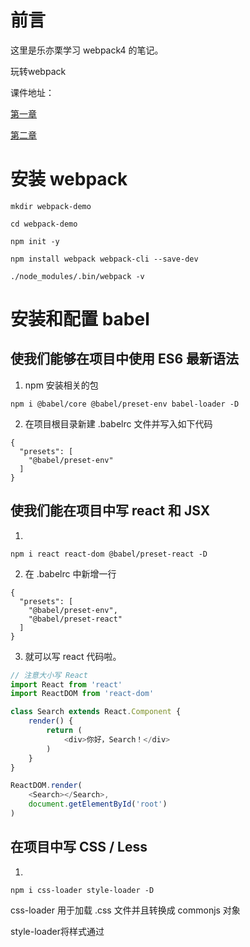 # 前言

这里是乐亦栗学习 webpack4 的笔记。

玩转webpack

课件地址：

[第一章](https://github.com/geektime-geekbang/geektime-webpack-course/blob/master/ppt/%E3%80%8A%E7%8E%A9%E8%BD%ACwebpack%E3%80%8B%20%E7%AC%AC%E4%B8%80%E7%AB%A0.pdf)

[第二章](https://github.com/geektime-geekbang/geektime-webpack-course/blob/master/ppt/%E3%80%8A%E7%8E%A9%E8%BD%ACwebpack%E3%80%8B%20%E7%AC%AC%E4%BA%8C%E7%AB%A0.pdf)

# 安装 webpack

```
mkdir webpack-demo

cd webpack-demo

npm init -y

npm install webpack webpack-cli --save-dev

./node_modules/.bin/webpack -v
```

# 安装和配置 babel

## 使我们能够在项目中使用 ES6 最新语法

1. npm 安装相关的包
```
npm i @babel/core @babel/preset-env babel-loader -D
```

2. 在项目根目录新建 .babelrc 文件并写入如下代码

```
{
  "presets": [
    "@babel/preset-env"
  ]
}
```

## 使我们能在项目中写 react 和 JSX

1. 

```
npm i react react-dom @babel/preset-react -D
```

2. 在 .babelrc 中新增一行

```
{
  "presets": [
    "@babel/preset-env",
    "@babel/preset-react"
  ]
}
```

3. 就可以写 react 代码啦。

```js
// 注意大小写 React
import React from 'react'
import ReactDOM from 'react-dom'

class Search extends React.Component {
    render() {
        return (
            <div>你好，Search！</div>
        )
    }
}

ReactDOM.render(
    <Search></Search>,
    document.getElementById('root')
)
```

## 在项目中写 CSS / Less

1. 

```
npm i css-loader style-loader -D
```

css-loader 用于加载 .css 文件并且转换成 commonjs 对象

style-loader将样式通过 <style> 标签插入到 head 中

2. 在 webpack.config.js 中做配置

```js
'use strict'

const path = require('path')

module.exports = {
    entry: {
        index: './src/index.js',
        search: './src/search.js'
    },
    output: {
        path: path.join(__dirname, 'dist'),
        filename: '[name].js'
    },
    module: {
        rules: [
            {test: /.js$/, use: 'babel-loader' },
            {
                test: /.css$/,
                use: ['style-loader', 'css-loader']
                // 这里的处理顺序使从右到左依次处理
            }
        ]
    },
    mode: 'production'
}
```

3. 然后就可以写 CSS 了

```js
import React from 'react'
import ReactDOM from 'react-dom'
// 引入新建的 css 文件
import './search.css'

class Search extends React.Component {
    render() {
        return (
            // JSX 中写类名应该用 className
            <div className="search-text">你好，Search！</div>
        )
    }
}

ReactDOM.render(
    <Search></Search>,
    document.getElementById('root')
)
```

4. 改成使用 Less

安装 Less 所需的包, less-loader 用于将 less 转换成 css

```
npm i less less-loader -D
```

修改 webpack.config.js

```
'use strict'

const path = require('path')

module.exports = {
    entry: {
        index: './src/index.js',
        search: './src/search.js'
    },
    output: {
        path: path.join(__dirname, 'dist'),
        filename: '[name].js'
    },
    module: {
        rules: [
            {test: /.js$/, use: 'babel-loader' },
            {
                test: /.css$/,
                use: ['style-loader', 'css-loader']
            },
            {
                test: /.less$/,
                use: ['style-loader', 'css-loader', 'less-loader']
            }
        ]
    },
    mode: 'production'
}
```

引入 less 

```
import React from 'react'
import ReactDOM from 'react-dom'
import './search.less'

class Search extends React.Component {
    render() {
        return (
            <div className="search-text">你好，Search！</div>
        )
    }
}

ReactDOM.render(
    <Search></Search>,
    document.getElementById('root')
)
```

## 在项目中使用图片和字体

1. 安装 file-loader

```
npm i file-loader -D
```

2. 在 webpack.config.js 中配置 loader

```
'use strict'

const path = require('path')

module.exports = {
    entry: {
        index: './src/index.js',
        search: './src/search.js'
    },
    output: {
        path: path.join(__dirname, 'dist'),
        filename: '[name].js'
    },
    module: {
        rules: [
            {test: /.js$/, use: 'babel-loader' },
            {
                test: /.css$/,
                use: ['style-loader', 'css-loader']
            },
            {
                test: /.less$/,
                use: ['style-loader', 'css-loader', 'less-loader']
            },
            {
                test: /.(png|jpg|gif|jpeg)$/,
                use: 'file-loader'
            }
        ]
    },
    mode: 'production'
}
```

3. 可以在项目中使用图片了

```
import React from 'react'
import ReactDOM from 'react-dom'
import './search.less'
import logo from './images/logo.png'

class Search extends React.Component {
    render() {
        return (
            <div className="search-text">
                你好，Search！
                <img src={ logo } />
            </div>
        )
    }
}

ReactDOM.render(
    <Search></Search>,
    document.getElementById('root')
)
```

4. 字体的使用是类似的
  * 需要先在 css 中用 font-face 引入字体文件
  * 然后需要在 webpack.config.js 中做配置
  * 就可以直接使用了

5. 同样的还可以使用 url-loader 来解析图片和字体，它会把小资源转换为 base64 格式


# 浏览器内核及其 CSS 前缀

IE Trident（-ms）

Mozilla Geko （-moz）

Chrome Webkit （-webkit）

Opera Presto （-o）